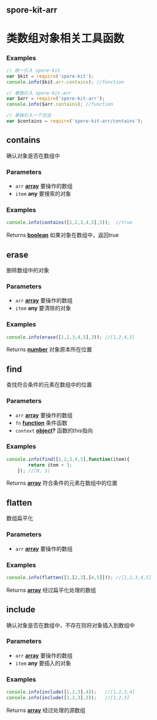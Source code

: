 <!-- Generated by documentation.js. Update this documentation by updating the source code. -->

## spore-kit-arr

# 类数组对象相关工具函数

### Examples

```javascript
// 统一引入 spore-kit
var $kit = require('spore-kit');
console.info($kit.arr.contains); //function

// 单独引入 spore-kit-arr
var $arr = require('spore-kit-arr');
console.info($arr.contains); //function

// 单独引入一个方法
var $contains = require('spore-kit-arr/contains');
```

## contains

确认对象是否在数组中

### Parameters

-   `arr` **[array][1]** 要操作的数组
-   `item` **any** 要搜索的对象

### Examples

```javascript
console.info(contains([1,2,3,4,5],3));	//true
```

Returns **[boolean][2]** 如果对象在数组中，返回true

## erase

删除数组中的对象

### Parameters

-   `arr` **[array][1]** 要操作的数组
-   `item` **any** 要清除的对象

### Examples

```javascript
console.info(erase([1,2,3,4,5],3));	//[1,2,4,5]
```

Returns **[number][3]** 对象原本所在位置

## find

查找符合条件的元素在数组中的位置

### Parameters

-   `arr` **[array][1]** 要操作的数组
-   `fn` **[function][4]** 条件函数
-   `context` **[object][5]?** 函数的this指向

### Examples

```javascript
console.info(find([1,2,3,4,5],function(item){
		return item < 3;
	});	//[0, 1]
```

Returns **[array][1]** 符合条件的元素在数组中的位置

## flatten

数组扁平化

### Parameters

-   `arr` **[array][1]** 要操作的数组

### Examples

```javascript
console.info(flatten([1,[2,3],[4,5]]));	//[1,2,3,4,5]
```

Returns **[array][1]** 经过扁平化处理的数组

## include

确认对象是否在数组中，不存在则将对象插入到数组中

### Parameters

-   `arr` **[array][1]** 要操作的数组
-   `item` **any** 要插入的对象

### Examples

```javascript
console.info(include([1,2,3],4));	//[1,2,3,4]
console.info(include([1,2,3],3));	//[1,2,3]
```

Returns **[array][1]** 经过处理的源数组

[1]: https://developer.mozilla.org/docs/Web/JavaScript/Reference/Global_Objects/Array

[2]: https://developer.mozilla.org/docs/Web/JavaScript/Reference/Global_Objects/Boolean

[3]: https://developer.mozilla.org/docs/Web/JavaScript/Reference/Global_Objects/Number

[4]: https://developer.mozilla.org/docs/Web/JavaScript/Reference/Statements/function

[5]: https://developer.mozilla.org/docs/Web/JavaScript/Reference/Global_Objects/Object
